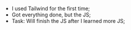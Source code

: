 - I used Tailwind for the first time;
- Got everything done, but the JS;
- Task: Will finish the JS after I learned more JS;
